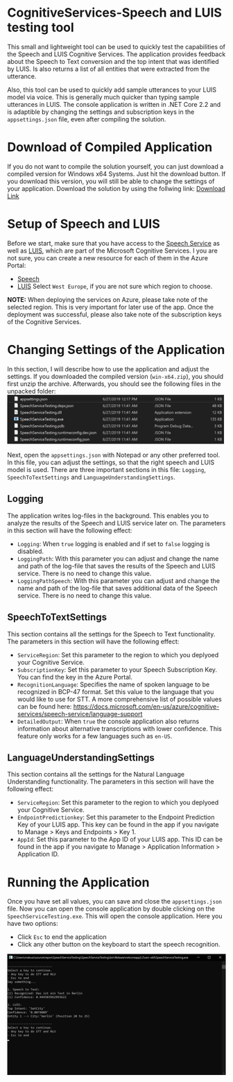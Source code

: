 # CognitiveServices-Speech and LUIS testing tool

This small and lightweight tool can be used to quickly test the capabilities of the Speech and LUIS Cognitive Services. The application provides feedback about the Speech to Text conversion and the top intent that was identified by LUIS. Is also returns a list of all entities that were extracted from the utterance.

Also, this tool can be used to quickly add sample utterances to your LUIS model via voice. This is generally much quicker than typing sample utterances in LUIS. The console application is written in .NET Core 2.2 and is adaptible by changing the settings and subscription keys in the `appsettings.json` file, even after compiling the solution.

# Download of Compiled Application
If you do not want to compile the solution yourself, you can just download a compiled version for Windows x64 Systems. Just hit the download button. If you download this version, you will still be able to change the settings of your application. Download the solution by using the follwing link: [Download Link](SpeechServiceTesting/compiled/win-x64.zip)

# Setup of Speech and LUIS
Before we start, make sure that you have access to the [Speech Service](https://azure.microsoft.com/en-us/services/cognitive-services/speech-services) as well as [LUIS](https://eu.luis.ai), which are part of the Microsoft Cognitive Services. I you are not sure, you can create a new resource for each of them in the Azure Portal:
- [Speech](https://portal.azure.com/#create/Microsoft.CognitiveServicesSpeechServices)
- [LUIS](https://ms.portal.azure.com/#create/Microsoft.CognitiveServicesLUIS)
Select `West Europe`, if you are not sure which region to choose.

**NOTE:** When deploying the services on Azure, please take note of the selected region. This is very important for later use of the app. Once the deployment was successful, please also take note of the subscription keys of the Cognitive Services.

# Changing Settings of the Application
In this section, I will describe how to use the application and adjust the settings. If you downloaded the compiled version (`win-x64.zip`), you should first unzip the archive. Afterwards, you should see the following files in the unpacked folder:
<img src="SpeechServiceTesting/pictures/zipFiles.png" alt="Files in the zip-Archive" width="500"/>

Next, open the `appsettings.json` with Notepad or any other preferred tool. In this file, you can adjust the settings, so that the right speech and LUIS model is used. There are three important sections in this file: `Logging`, `SpeechToTextSettings` and `LanguageUnderstandingSettings`.

## Logging
The application writes log-files in the background. This enables you to analyze the results of the Speech and LUIS service later on. The parameters in this section will have the following effect:

- `Logging`: When `true` logging is enabled and if set to `false` logging is disabled.
- `LoggingPath`: With this parameter you can adjust and change the name and path of the log-file that saves the results of the Speech and LUIS service. There is no need to change this value.
- `LoggingPathSpeech`: With this parameter you can adjust and change the name and path of the log-file that saves additional data of the Speech service. There is no need to change this value.

## SpeechToTextSettings
This section contains all the settings for the Speech to Text functionality. The parameters in this section will have the following effect:

- `ServiceRegion`: Set this parameter to the region to which you deplyoed your Cognitive Service.
- `SubscriptionKey`: Set this parameter to your Speech Subscription Key. You can find the key in the Azure Portal.
- `RecognitionLanguage`: Specifies the name of spoken language to be recognized in BCP-47 format. Set this value to the language that you would like to use for STT. A more comprehensive list of possible values can be found here: https://docs.microsoft.com/en-us/azure/cognitive-services/speech-service/language-support
- `DetailedOutput`: When `true` the console application also returns information about alternative transcriptions with lower confidence. This feature only works for a few languages such as `en-US`.

## LanguageUnderstandingSettings
This section contains all the settings for the Natural Language Understanding functionality. The parameters in this section will have the following effect:

- `ServiceRegion`: Set this parameter to the region to which you deplyoed your Cognitive Service.
- `EndpointPredictionkey`: Set this parameter to the Endpoint Prediction Key of your LUIS app. This key can be found in the app if you navigate to Manage > Keys and Endpoints > Key 1.
- `AppId`: Set this parameter to the App ID of your LUIS app. This ID can be found in the app if you navigate to Manage > Application Information > Application ID.

# Running the Application
Once you have set all values, you can save and close the `appsettings.json` file. Now you can open the console application by double clicking on the `SpeechServiceTesting.exe`. This will open the console application. Here you have two options:
- Click `Esc` to end the application
- Click any other button on the keyboard to start the speech recognition.
<img src="SpeechServiceTesting/pictures/ConsoleApp.png" alt="Screenshot of the Console Application" width="800"/>
